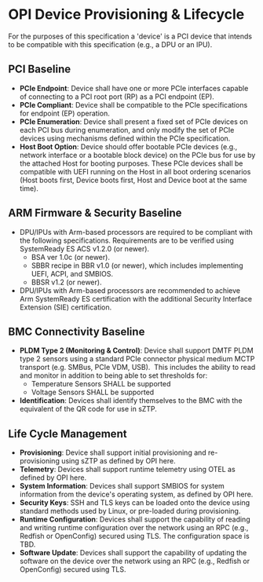 # OPI Device Provisioning & Lifecycle

For the purposes of this specification a 'device' is a PCI device that intends to be compatible with this specification (e.g., a DPU or an IPU).

## PCI Baseline

- **PCIe Endpoint**: Device shall have one or more PCIe interfaces capable of connecting to a PCI root port (RP) as a PCI endpoint (EP).
- **PCIe Compliant**: Device shall be compatible to the PCIe specifications for endpoint (EP) operation.
- **PCIe Enumeration**: Device shall present a fixed set of PCIe devices on each PCI bus during enumeration, and only modify the set of PCIe devices using mechanisms defined within the PCIe specification.
- **Host Boot Option**: Device should offer bootable PCIe devices (e.g., network interface or a bootable block device) on the PCIe bus for use by the attached Host for booting purposes. These PCIe devices shall be compatible with UEFI running on the Host in all boot ordering scenarios (Host boots first, Device boots first, Host and Device boot at the same time).

## ARM Firmware & Security Baseline

- DPU/IPUs with Arm-based processors are required to be compliant with the following specifications. Requirements are to be verified using SystemReady ES ACS v1.2.0 (or newer).
  - BSA ver 1.0c (or newer).
  - SBBR recipe in BBR v1.0 (or newer), which includes implementing UEFI, ACPI, and SMBIOS.
  - BBSR v1.2 (or newer).
- DPU/IPUs with Arm-based processors are recommended to achieve Arm SystemReady ES certification with the additional Security Interface Extension (SIE) certification.

## BMC Connectivity Baseline

- **PLDM Type 2 (Monitoring & Control)**: Device shall support DMTF PLDM type 2 sensors using a standard PCIe connector physical medium MCTP transport (e.g. SMBus, PCIe VDM, USB).  This includes the ability to read and monitor in addition to being able to set thresholds for:
  - Temperature Sensors SHALL be supported
  - Voltage Sensors SHALL be supported
- **Identification**: Devices shall identify themselves to the BMC with the equivalent of the QR code for use in sZTP.

## Life Cycle Management

- **Provisioning**: Device shall support initial provisioning and re-provisioning using sZTP as defined by OPI here.
- **Telemetry**: Devices shall support runtime telemetry using OTEL as defined by OPI here.
- **System Information**: Devices shall support SMBIOS for system information from the device's operating system, as defined by OPI here.
- **Security Keys**: SSH and TLS keys can be loaded onto the device using standard methods used by Linux, or pre-loaded during provisioning.
- **Runtime Configuration**: Devices shall support the capability of reading and writing runtime configuration over the network using an RPC (e.g., Redfish or OpenConfig) secured using TLS. The configuration space is TBD.
- **Software Update**: Devices shall support the capability of updating the software on the device over the network using an RPC (e.g., Redfish or OpenConfig) secured using TLS.
